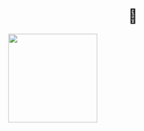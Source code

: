 <h1 align="center">👋</h1>
<div>
  <img height="180em" src="https://github-readme-stats.vercel.app/api/top-langs/?username=vitoorfranca&layout=compact&langs_count=16&theme=onedark"/>
</div>
